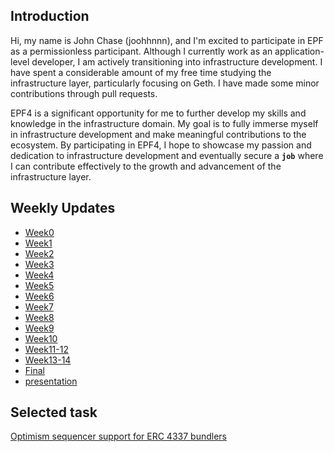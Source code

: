 ## Introduction
Hi, my name is John Chase (joohhnnn), and I'm excited to participate in EPF as a permissionless participant. Although I currently work as an application-level developer, I am actively transitioning into infrastructure development. I have spent a considerable amount of my free time studying the infrastructure layer, particularly focusing on Geth. I have made some minor contributions through pull requests.

EPF4 is a significant opportunity for me to further develop my skills and knowledge in the infrastructure domain. My goal is to fully immerse myself in infrastructure development and make meaningful contributions to the ecosystem. By participating in EPF4, I hope to showcase my passion and dedication to infrastructure development and eventually secure a **`job`** where I can contribute effectively to the growth and advancement of the infrastructure layer.

## Weekly Updates
* [Week0](https://hackmd.io/@joohhnnn/EPF-week0)
* [Week1](https://hackmd.io/@joohhnnn/EPF-week1)
* [Week2](https://hackmd.io/@joohhnnn/EPF-week2)
* [Week3](https://hackmd.io/@joohhnnn/EPF-week3)
* [Week4](https://hackmd.io/@joohhnnn/EPF-week4)
* [Week5](https://hackmd.io/@joohhnnn/EPF-week5)
* [Week6](https://hackmd.io/@joohhnnn/EPF-week6)
* [Week7](https://hackmd.io/@joohhnnn/EPF-week7)
* [Week8](https://hackmd.io/@joohhnnn/EPF-week8)
* [Week9](https://hackmd.io/@joohhnnn/EPF-week9)
* [Week10](https://hackmd.io/@joohhnnn/EPF-week10)
* [Week11-12](https://hackmd.io/@joohhnnn/week11Andweek12)
* [Week13-14](https://hackmd.io/@joohhnnn/week13Andweek14)
* [Final](https://hackmd.io/@joohhnnn/finalUpdate)
* [presentation](https://docs.google.com/presentation/d/1kdMW3CXkUxbGneuA-KaJOyyeDjQJt3OlTQzIUUQ1aSw/edit#slide=id.g29c59f5ca68_2_64)
                                                
## Selected task
[Optimism sequencer support for ERC 4337 bundlers](https://github.com/eth-protocol-fellows/cohort-four/blob/master/projects/project-ideas.md#optimism-sequencer-support-for-erc-4337-bundlers)
